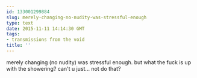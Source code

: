 ```yaml
---
id: 133001299884
slug: merely-changing-no-nudity-was-stressful-enough
type: text
date: 2015-11-11 14:14:30 GMT
tags:
- transmissions from the void
title: ''
---
```

merely changing (no nudity) was stressful enough. but what the fuck is up with the showering? can't u just... not do that?